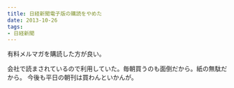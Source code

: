 ```yaml
---
title: 日経新聞電子版の購読をやめた
date: 2013-10-26
tags:
- 日経新聞
---
```


有料メルマガを購読した方が良い。

会社で読まされているので利用していた。毎朝買うのも面倒だから。紙の無駄だから。
今後も平日の朝刊は買わんといかんが。


